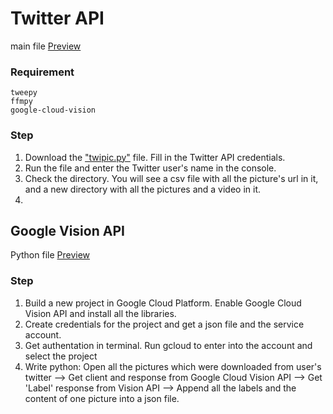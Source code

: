 # Twitter API 
main file [Preview](https://github.com/XintongHao/EC500_C1/blob/master/API_exercise/twipic.py)

### Requirement
```
tweepy
ffmpy
google-cloud-vision
```

### Step
1. Download the ["twipic.py"](https://github.com/XintongHao/EC500_C1/blob/master/API_exercise/twipic.py) file. Fill in the Twitter API credentials.
2. Run the file and enter the Twitter user's name in the console.
3. Check the directory. You will see a csv file with all the picture's url in it, and a new directory with all the pictures and a video in it.
4. 

## Google Vision API
Python file [Preview](https://github.com/XintongHao/EC500_C1/blob/master/API_exercise/ImageFeature.py)
### Step
1. Build a new project in Google Cloud Platform. Enable Google Cloud Vision API and install all the libraries.
2. Create credentials for the project and get a json file and the service account.
3. Get authentation in terminal. Run gcloud to enter into the account and select the project
4. Write python: Open all the pictures which were downloaded from user's twitter --> Get client and response from Google Cloud Vision API --> Get 'Label' response from Vision API --> Append all the labels and the content of one picture into a json file.
